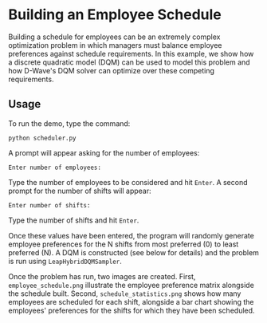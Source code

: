 # Building an Employee Schedule

Building a schedule for employees can be an extremely complex optimization problem in which managers must balance employee preferences against schedule requirements. In this example, we show how a discrete quadratic model (DQM) can be used to model this problem and how D-Wave's DQM solver can optimize over these competing requirements.

## Usage

To run the demo, type the command: 

```python scheduler.py```

A prompt will appear asking for the number of employees:

```Enter number of employees:```

Type the number of employees to be considered and hit `Enter`. A second prompt for the number of shifts will appear:

```Enter number of shifts:```

Type the number of shifts and hit `Enter`.

Once these values have been entered, the program will randomly generate employee preferences for the N shifts from most preferred (0) to least preferred (N). A DQM is constructed (see below for details) and the problem is run using `LeapHybridDQMSampler`. 

Once the problem has run, two images are created. First, `employee_schedule.png` illustrate the employee preference matrix alongside the schedule built.  Second, `schedule_statistics.png` shows how many employees are scheduled for each shift, alongside a bar chart showing the employees' preferences for the shifts for which they have been scheduled.
